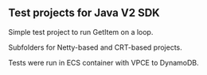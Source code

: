 ## Test projects for Java V2 SDK

Simple test project to run GetItem on a loop.

Subfolders for Netty-based and CRT-based projects.

Tests were run in ECS container with VPCE to DynamoDB.
